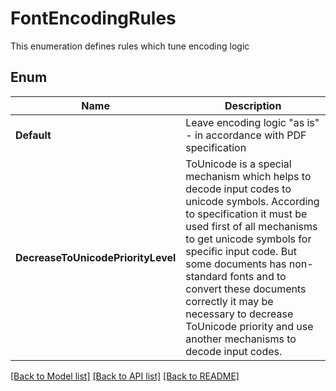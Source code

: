 ﻿
# FontEncodingRules
This enumeration defines rules which tune encoding logic

## Enum
 Name | Description
------------ | ------------
**Default** | Leave encoding logic "as is" - in accordance with PDF specification
**DecreaseToUnicodePriorityLevel** | ToUnicode is a special mechanism which helps to decode input codes to unicode symbols. According to specification it must be used first of all mechanisms to get unicode symbols for specific input code. But some documents has non-standard fonts and to convert these documents correctly it may be necessary to decrease ToUnicode priority and use another mechanisms to decode input codes.


[[Back to Model list]](../../README.md#documentation-for-models) [[Back to API list]](../../README.md#documentation-for-api-endpoints) [[Back to README]](../../README.md)


